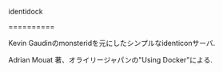 identidock

==========

Kevin Gaudinのmonsteridを元にしたシンプルなidenticonサーバ.

Adrian Mouat 著、オライリージャパンの"Using Docker"による.
